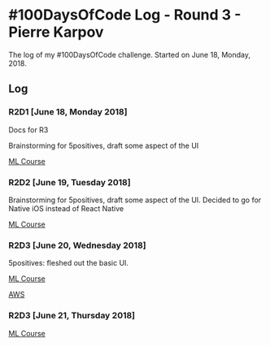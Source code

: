 # #100DaysOfCode Log - Round 3 - Pierre Karpov

The log of my #100DaysOfCode challenge. Started on June 18, Monday, 2018.

## Log

### R2D1 [June 18, Monday 2018]
Docs for R3

Brainstorming for 5positives, draft some aspect of the UI

[ML Course](https://www.coursera.org/learn/machine-learning/home/welcome)

### R2D2 [June 19, Tuesday 2018]
Brainstorming for 5positives, draft some aspect of the UI. Decided to go for Native iOS instead of React Native

[ML Course](https://www.coursera.org/learn/machine-learning/home/welcome)

### R2D3 [June 20, Wednesday 2018]
5positives: fleshed out the basic UI.

[ML Course](https://www.coursera.org/learn/machine-learning/home/welcome)

[AWS](https://www.aws.training/learningobject/curriculum?id=16357)

### R2D3 [June 21, Thursday 2018]
[ML Course](https://www.coursera.org/learn/machine-learning/home/welcome)
